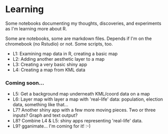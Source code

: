 # Learning

Some notebooks documenting my thoughts, discoveries, and experiments as I'm learning more about R.

Some are notebooks, some are markdown files.  Depends if I'm on the chromebook (no Rstudio) or not.  Some scripts, too.  

- L1: Examining map data in R, creating a basic map
- L2: Adding another aesthetic layer to a map
- L3: Creating a very basic shiny app
- L4: Creating a map from KML data

### Coming soon...

- L5: Get a background map underneath KML/coord data on a map
- L6: Layer map with layer a map with 'real-life' data: population, election data, something like that...
- L7? Another shiny app with a few more moving pieces.  Two or three inputs?  Graph and text output?
- L8? Combine L4 & L5: shiny apps representing 'real-life' data.
- L9? gganimate...  I'm coming for it!  :-)
